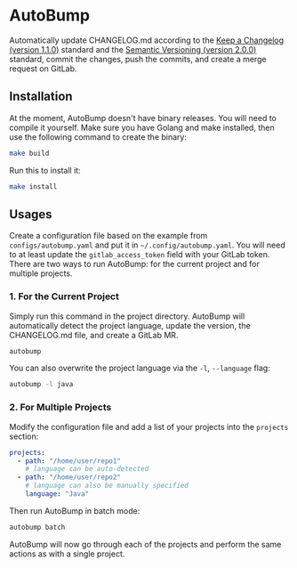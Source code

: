 # AutoBump

Automatically update CHANGELOG.md according to the [Keep a Changelog (version 1.1.0)](https://keepachangelog.com/en/1.1.0/) standard and the [Semantic Versioning (version 2.0.0)](https://semver.org/spec/v2.0.0.html) standard, commit the changes, push the commits, and create a merge request on GitLab.

## Installation

At the moment, AutoBump doesn't have binary releases. You will need to compile it yourself. Make sure you have Golang and make installed, then use the following command to create the binary:

```bash
make build
```

Run this to install it:

```bash
make install
```

## Usages

Create a configuration file based on the example from `configs/autobump.yaml` and put it in `~/.config/autobump.yaml`. You will need to at least update the `gitlab_access_token` field with your GitLab token. There are two ways to run AutoBump: for the current project and for multiple projects.

### 1. For the Current Project

Simply run this command in the project directory. AutoBump will automatically detect the project language, update the version, the CHANGELOG.md file, and create a GitLab MR.

```bash
autobump
```

You can also overwrite the project language via the `-l`, `--language` flag:

```bash
autobump -l java
```

### 2. For Multiple Projects

Modify the configuration file and add a list of your projects into the `projects` section:

```yaml
projects:
  - path: "/home/user/repo1"
    # language can be auto-detected
  - path: "/home/user/repo2"
    # language can also be manually specified
    language: "Java"
```

Then run AutoBump in batch mode:

```bash
autobump batch
```

AutoBump will now go through each of the projects and perform the same actions as with a single project.
